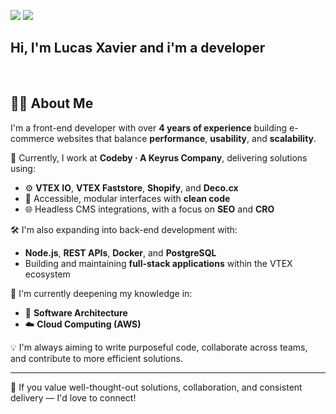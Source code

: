 <a href = "mailto:lsxavier.00@gmail.com"><img src="https://img.shields.io/badge/-Gmail-%23333?style=for-the-badge&logo=gmail&logoColor=white" target="_blank"></a>
  <a href="https://www.linkedin.com/in/lucas0019/" target="_blank"><img src="https://img.shields.io/badge/-LinkedIn-%230077B5?style=for-the-badge&logo=linkedin&logoColor=white" target="_blank"></a> 
 

## Hi, I'm Lucas Xavier and i'm a developer

<br>

## 👨‍💻 About Me

I'm a front-end developer with over **4 years of experience** building e-commerce websites that balance **performance**, **usability**, and **scalability**.

🚀 Currently, I work at **Codeby · A Keyrus Company**, delivering solutions using:

- ⚙️ **VTEX IO**, **VTEX Faststore**, **Shopify**, and **Deco.cx**
- 🧱 Accessible, modular interfaces with **clean code**
- 🌐 Headless CMS integrations, with a focus on **SEO** and **CRO**

🛠️ I'm also expanding into back-end development with:

- **Node.js**, **REST APIs**, **Docker**, and **PostgreSQL**
- Building and maintaining **full-stack applications** within the VTEX ecosystem

🎯 I'm currently deepening my knowledge in:

- 🧠 **Software Architecture**
- ☁️ **Cloud Computing (AWS)**

💡 I'm always aiming to write purposeful code, collaborate across teams, and contribute to more efficient solutions.

---

🤝 If you value well-thought-out solutions, collaboration, and consistent delivery — I'd love to connect!



